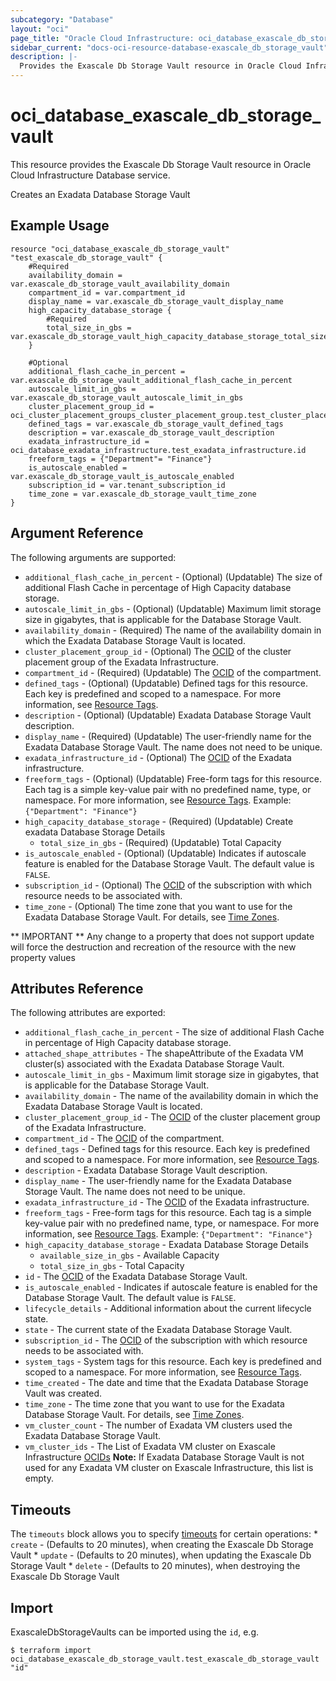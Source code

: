 ```yaml
---
subcategory: "Database"
layout: "oci"
page_title: "Oracle Cloud Infrastructure: oci_database_exascale_db_storage_vault"
sidebar_current: "docs-oci-resource-database-exascale_db_storage_vault"
description: |-
  Provides the Exascale Db Storage Vault resource in Oracle Cloud Infrastructure Database service
---
```


# oci_database_exascale_db_storage_vault
This resource provides the Exascale Db Storage Vault resource in Oracle Cloud Infrastructure Database service.

Creates an Exadata Database Storage Vault


## Example Usage

```hcl
resource "oci_database_exascale_db_storage_vault" "test_exascale_db_storage_vault" {
	#Required
	availability_domain = var.exascale_db_storage_vault_availability_domain
	compartment_id = var.compartment_id
	display_name = var.exascale_db_storage_vault_display_name
	high_capacity_database_storage {
		#Required
		total_size_in_gbs = var.exascale_db_storage_vault_high_capacity_database_storage_total_size_in_gbs
	}

	#Optional
	additional_flash_cache_in_percent = var.exascale_db_storage_vault_additional_flash_cache_in_percent
	autoscale_limit_in_gbs = var.exascale_db_storage_vault_autoscale_limit_in_gbs
	cluster_placement_group_id = oci_cluster_placement_groups_cluster_placement_group.test_cluster_placement_group.id
	defined_tags = var.exascale_db_storage_vault_defined_tags
	description = var.exascale_db_storage_vault_description
	exadata_infrastructure_id = oci_database_exadata_infrastructure.test_exadata_infrastructure.id
	freeform_tags = {"Department"= "Finance"}
	is_autoscale_enabled = var.exascale_db_storage_vault_is_autoscale_enabled
	subscription_id = var.tenant_subscription_id
	time_zone = var.exascale_db_storage_vault_time_zone
}
```

## Argument Reference

The following arguments are supported:

* `additional_flash_cache_in_percent` - (Optional) (Updatable) The size of additional Flash Cache in percentage of High Capacity database storage. 
* `autoscale_limit_in_gbs` - (Optional) (Updatable) Maximum limit storage size in gigabytes, that is applicable for the Database Storage Vault.
* `availability_domain` - (Required) The name of the availability domain in which the Exadata Database Storage Vault is located.
* `cluster_placement_group_id` - (Optional) The [OCID](https://docs.cloud.oracle.com/iaas/Content/General/Concepts/identifiers.htm) of the cluster placement group of the Exadata Infrastructure.
* `compartment_id` - (Required) (Updatable) The [OCID](https://docs.cloud.oracle.com/iaas/Content/General/Concepts/identifiers.htm) of the compartment.
* `defined_tags` - (Optional) (Updatable) Defined tags for this resource. Each key is predefined and scoped to a namespace. For more information, see [Resource Tags](https://docs.cloud.oracle.com/iaas/Content/General/Concepts/resourcetags.htm). 
* `description` - (Optional) (Updatable) Exadata Database Storage Vault description.
* `display_name` - (Required) (Updatable) The user-friendly name for the Exadata Database Storage Vault. The name does not need to be unique.
* `exadata_infrastructure_id` - (Optional) The [OCID](https://docs.cloud.oracle.com/iaas/Content/General/Concepts/identifiers.htm) of the Exadata infrastructure.
* `freeform_tags` - (Optional) (Updatable) Free-form tags for this resource. Each tag is a simple key-value pair with no predefined name, type, or namespace. For more information, see [Resource Tags](https://docs.cloud.oracle.com/iaas/Content/General/Concepts/resourcetags.htm).  Example: `{"Department": "Finance"}` 
* `high_capacity_database_storage` - (Required) (Updatable) Create exadata Database Storage Details 
	* `total_size_in_gbs` - (Required) (Updatable) Total Capacity 
* `is_autoscale_enabled` - (Optional) (Updatable) Indicates if autoscale feature is enabled for the Database Storage Vault. The default value is `FALSE`.
* `subscription_id` - (Optional) The [OCID](https://docs.cloud.oracle.com/iaas/Content/General/Concepts/identifiers.htm) of the subscription with which resource needs to be associated with.
* `time_zone` - (Optional) The time zone that you want to use for the Exadata Database Storage Vault. For details, see [Time Zones](https://docs.cloud.oracle.com/iaas/Content/Database/References/timezones.htm). 


** IMPORTANT **
Any change to a property that does not support update will force the destruction and recreation of the resource with the new property values

## Attributes Reference

The following attributes are exported:

* `additional_flash_cache_in_percent` - The size of additional Flash Cache in percentage of High Capacity database storage.
* `attached_shape_attributes` - The shapeAttribute of the Exadata VM cluster(s) associated with the Exadata Database Storage Vault.
* `autoscale_limit_in_gbs` - Maximum limit storage size in gigabytes, that is applicable for the Database Storage Vault.
* `availability_domain` - The name of the availability domain in which the Exadata Database Storage Vault is located.
* `cluster_placement_group_id` - The [OCID](https://docs.cloud.oracle.com/iaas/Content/General/Concepts/identifiers.htm) of the cluster placement group of the Exadata Infrastructure.
* `compartment_id` - The [OCID](https://docs.cloud.oracle.com/iaas/Content/General/Concepts/identifiers.htm) of the compartment.
* `defined_tags` - Defined tags for this resource. Each key is predefined and scoped to a namespace. For more information, see [Resource Tags](https://docs.cloud.oracle.com/iaas/Content/General/Concepts/resourcetags.htm). 
* `description` - Exadata Database Storage Vault description.
* `display_name` - The user-friendly name for the Exadata Database Storage Vault. The name does not need to be unique.
* `exadata_infrastructure_id` - The [OCID](https://docs.cloud.oracle.com/iaas/Content/General/Concepts/identifiers.htm) of the Exadata infrastructure.
* `freeform_tags` - Free-form tags for this resource. Each tag is a simple key-value pair with no predefined name, type, or namespace. For more information, see [Resource Tags](https://docs.cloud.oracle.com/iaas/Content/General/Concepts/resourcetags.htm).  Example: `{"Department": "Finance"}` 
* `high_capacity_database_storage` - Exadata Database Storage Details 
	* `available_size_in_gbs` - Available Capacity 
	* `total_size_in_gbs` - Total Capacity 
* `id` - The [OCID](https://docs.cloud.oracle.com/iaas/Content/General/Concepts/identifiers.htm) of the Exadata Database Storage Vault.
* `is_autoscale_enabled` - Indicates if autoscale feature is enabled for the Database Storage Vault. The default value is `FALSE`.
* `lifecycle_details` - Additional information about the current lifecycle state.
* `state` - The current state of the Exadata Database Storage Vault.
* `subscription_id` - The [OCID](https://docs.cloud.oracle.com/iaas/Content/General/Concepts/identifiers.htm) of the subscription with which resource needs to be associated with.
* `system_tags` - System tags for this resource. Each key is predefined and scoped to a namespace. For more information, see [Resource Tags](https://docs.cloud.oracle.com/iaas/Content/General/Concepts/resourcetags.htm). 
* `time_created` - The date and time that the Exadata Database Storage Vault was created.
* `time_zone` - The time zone that you want to use for the Exadata Database Storage Vault. For details, see [Time Zones](https://docs.cloud.oracle.com/iaas/Content/Database/References/timezones.htm). 
* `vm_cluster_count` - The number of Exadata VM clusters used the Exadata Database Storage Vault. 
* `vm_cluster_ids` - The List of Exadata VM cluster on Exascale Infrastructure [OCIDs](https://docs.cloud.oracle.com/iaas/Content/General/Concepts/identifiers.htm) **Note:** If Exadata Database Storage Vault is not used for any Exadata VM cluster on Exascale Infrastructure, this list is empty. 

## Timeouts

The `timeouts` block allows you to specify [timeouts](https://registry.terraform.io/providers/oracle/oci/latest/docs/guides/changing_timeouts) for certain operations:
	* `create` - (Defaults to 20 minutes), when creating the Exascale Db Storage Vault
	* `update` - (Defaults to 20 minutes), when updating the Exascale Db Storage Vault
	* `delete` - (Defaults to 20 minutes), when destroying the Exascale Db Storage Vault


## Import

ExascaleDbStorageVaults can be imported using the `id`, e.g.

```
$ terraform import oci_database_exascale_db_storage_vault.test_exascale_db_storage_vault "id"
```

